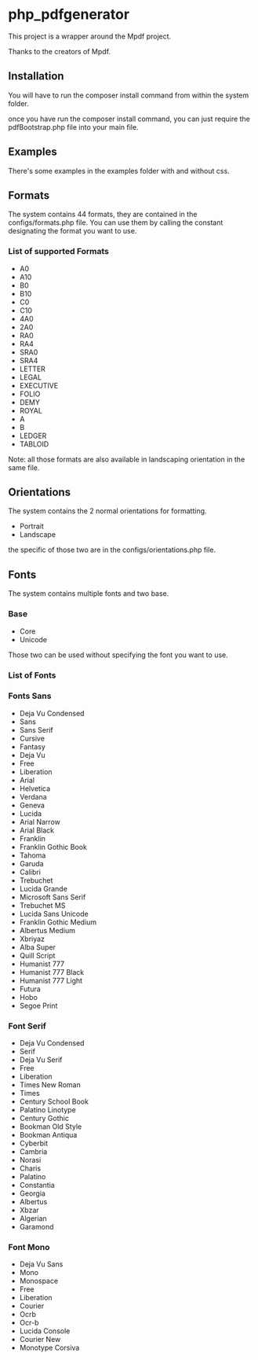 # php_pdfgenerator

This project is a wrapper around the Mpdf project.

Thanks to the creators of Mpdf.

## Installation

You will have to run the composer install command from within the system folder.

once you have run the composer install command, you can just require the pdfBootstrap.php file into your main file.

## Examples

There's some examples in the examples folder with and without css.

## Formats

The system contains 44 formats, they are contained in the configs/formats.php file.  You can use them by calling the constant designating the format you want to use.

### List of supported Formats

- A0
- A10
- B0
- B10
- C0
- C10
- 4A0
- 2A0
- RA0
- RA4
- SRA0
- SRA4
- LETTER
- LEGAL
- EXECUTIVE
- FOLIO
- DEMY
- ROYAL
- A
- B
- LEDGER
- TABLOID

Note: all those formats are also available in landscaping orientation in the same file.

## Orientations

The system contains the 2 normal orientations for formatting.

- Portrait
- Landscape

the specific of those two are in the configs/orientations.php file.

## Fonts

The system contains multiple fonts and two base.

### Base

- Core
- Unicode

Those two can be used without specifying the font you want to use.

### List of Fonts

### Fonts Sans

- Deja Vu Condensed
- Sans
- Sans Serif
- Cursive
- Fantasy
- Deja Vu
- Free
- Liberation
- Arial
- Helvetica
- Verdana
- Geneva
- Lucida
- Arial Narrow
- Arial Black
- Franklin
- Franklin Gothic Book
- Tahoma
- Garuda
- Calibri
- Trebuchet
- Lucida Grande
- Microsoft Sans Serif
- Trebuchet MS
- Lucida Sans Unicode
- Franklin Gothic Medium
- Albertus Medium
- Xbriyaz
- Alba Super
- Quill Script
- Humanist 777
- Humanist 777 Black
- Humanist 777 Light
- Futura
- Hobo
- Segoe Print

### Font Serif

- Deja Vu Condensed
- Serif
- Deja Vu Serif
- Free
- Liberation
- Times New Roman
- Times
- Century School Book
- Palatino Linotype
- Century Gothic
- Bookman Old Style
- Bookman Antiqua
- Cyberbit
- Cambria
- Norasi
- Charis
- Palatino
- Constantia
- Georgia
- Albertus
- Xbzar
- Algerian
- Garamond

### Font Mono

- Deja Vu Sans
- Mono
- Monospace
- Free
- Liberation
- Courier
- Ocrb
- Ocr-b
- Lucida Console
- Courier New
- Monotype Corsiva
